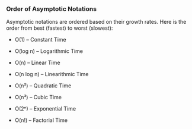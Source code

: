 ### Order of Asymptotic Notations

Asymptotic notations are ordered based on their growth rates. Here is the order from best (fastest) to worst (slowest):


- O(1) – Constant Time

- O(log n) – Logarithmic Time

- O(n) – Linear Time

- O(n log n) – Linearithmic Time

- O(n²) – Quadratic Time

- O(n³) – Cubic Time

- O(2ⁿ) – Exponential Time

- O(n!) – Factorial Time